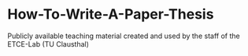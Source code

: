 # How-To-Write-A-Paper-Thesis
Publicly available teaching material created and used by the staff of the ETCE-Lab (TU Clausthal)
